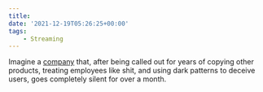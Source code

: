 ```yaml
---
title:
date: '2021-12-19T05:26:25+00:00'
tags:
    - Streaming
---
```


Imagine a [company](https://streamlabs.com) that, after being called out for years of copying other products, treating employees like shit, and using dark patterns to deceive users, goes completely silent for over a month.